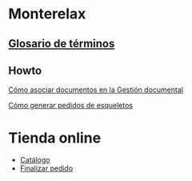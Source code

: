 # Monterelax

## [Glosario de términos](./glosario.md)

## Howto

[Cómo asociar documentos en la Gestión documental](./area_colaboracion/gestion_documental/index.md)

[Cómo generar pedidos de esqueletos](./area_produccion/principal/unidades_por_pedidos.md)

# Tienda online

- [Catálogo](./tienda_online/catalogo/index.md)
- [Finalizar pedido](./tienda_online/checkout/index.md)


